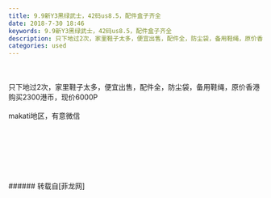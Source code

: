 ```yaml
---
title: 9.9新Y3黑绿武士，42码us8.5，配件盒子齐全
date: 2018-7-30 18:46
keywords: 9.9新Y3黑绿武士，42码us8.5，配件盒子齐全
description: 只下地过2次，家里鞋子太多，便宜出售，配件全，防尘袋，备用鞋绳，原价香港购买2300港币，现价6000Pmakati地区，有意微信 
categories: used
---
```

<td class="t_f" id="postmessage_1572866">

<br/>
<br/>
只下地过2次，家里鞋子太多，便宜出售，配件全，防尘袋，备用鞋绳，原价香港购买2300港币，现价6000P<br/>
<br/>
makati地区，有意微信 <br/>
<img alt="" border="0" class="zoom" data-cf-modified-9eb56c9826d9fe1374dd8a4d-="" file="http://www.flw.ph/data/appbyme/upload/image/201807/30/JR49ThxK8Qaw.jpg" id="aimg_ctDdJ" lazyloadthumb="1" onclick="" onmouseover="" src="http://www.flw.ph/data/appbyme/upload/image/201807/30/JR49ThxK8Qaw.jpg"/><br/>
<br/>
<img alt="" border="0" class="zoom" data-cf-modified-9eb56c9826d9fe1374dd8a4d-="" file="http://www.flw.ph/data/appbyme/upload/image/201807/30/5QiSn4sp7aix.jpg" id="aimg_O6Y22" lazyloadthumb="1" onclick="" onmouseover="" src="http://www.flw.ph/data/appbyme/upload/image/201807/30/5QiSn4sp7aix.jpg"/><br/>
<br/>
<img alt="" border="0" class="zoom" data-cf-modified-9eb56c9826d9fe1374dd8a4d-="" file="http://www.flw.ph/data/appbyme/upload/image/201807/30/nHwugDP5U8pe.jpg" id="aimg_aEhS7" lazyloadthumb="1" onclick="" onmouseover="" src="http://www.flw.ph/data/appbyme/upload/image/201807/30/nHwugDP5U8pe.jpg"/><br/>
<br/>
<img alt="" border="0" class="zoom" data-cf-modified-9eb56c9826d9fe1374dd8a4d-="" file="http://www.flw.ph/data/appbyme/upload/image/201807/30/cY61YjRNUtv3.jpg" id="aimg_C6vbJ" lazyloadthumb="1" onclick="" onmouseover="" src="http://www.flw.ph/data/appbyme/upload/image/201807/30/cY61YjRNUtv3.jpg"/><br/>
<br/>
<img alt="" border="0" class="zoom" data-cf-modified-9eb56c9826d9fe1374dd8a4d-="" file="http://www.flw.ph/data/appbyme/upload/image/201807/30/6YDfSHojPogm.jpg" id="aimg_hxHhF" lazyloadthumb="1" onclick="" onmouseover="" src="http://www.flw.ph/data/appbyme/upload/image/201807/30/6YDfSHojPogm.jpg"/><br/>
<br/>
<img alt="" border="0" class="zoom" data-cf-modified-9eb56c9826d9fe1374dd8a4d-="" file="http://www.flw.ph/data/appbyme/upload/image/201807/30/9kLjLQPiaJIy.jpg" id="aimg_fK0Zu" lazyloadthumb="1" onclick="" onmouseover="" src="http://www.flw.ph/data/appbyme/upload/image/201807/30/9kLjLQPiaJIy.jpg"/><br/>
<br/>
<img alt="" border="0" class="zoom" data-cf-modified-9eb56c9826d9fe1374dd8a4d-="" file="http://www.flw.ph/data/appbyme/upload/image/201807/30/hTGDpF98PaeA.jpg" id="aimg_J5d4o" lazyloadthumb="1" onclick="" onmouseover="" src="http://www.flw.ph/data/appbyme/upload/image/201807/30/hTGDpF98PaeA.jpg"/><br/>
<br/>
</td>
###### 转载自[菲龙网]